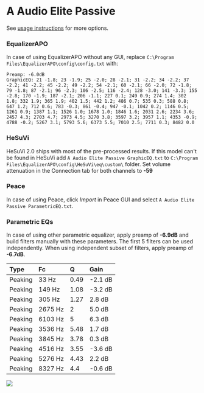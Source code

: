 # A Audio Elite Passive
See [usage instructions](https://github.com/jaakkopasanen/AutoEq#usage) for more options.

### EqualizerAPO
In case of using EqualizerAPO without any GUI, replace `C:\Program Files\EqualizerAPO\config\config.txt`
with:
```
Preamp: -6.0dB
GraphicEQ: 21 -1.8; 23 -1.9; 25 -2.0; 28 -2.1; 31 -2.2; 34 -2.2; 37 -2.2; 41 -2.2; 45 -2.2; 49 -2.2; 54 -2.1; 60 -2.1; 66 -2.0; 72 -1.8; 79 -1.8; 87 -2.1; 96 -2.3; 106 -2.5; 116 -2.4; 128 -3.0; 141 -3.3; 155 -2.8; 170 -1.9; 187 -2.1; 206 -1.1; 227 0.1; 249 0.9; 274 1.4; 302 1.8; 332 1.9; 365 1.9; 402 1.5; 442 1.2; 486 0.7; 535 0.3; 588 0.8; 647 1.2; 712 0.6; 783 -0.3; 861 -0.4; 947 -0.1; 1042 0.2; 1146 0.5; 1261 0.9; 1387 1.1; 1526 1.0; 1678 1.0; 1846 1.6; 2031 2.6; 2234 3.6; 2457 4.3; 2703 4.7; 2973 4.5; 3270 3.8; 3597 3.2; 3957 1.1; 4353 -0.9; 4788 -0.2; 5267 3.1; 5793 5.6; 6373 5.5; 7010 2.5; 7711 0.3; 8482 0.0
```

### HeSuVi
HeSuVi 2.0 ships with most of the pre-processed results. If this model can't be found in HeSuVi add
`A Audio Elite Passive GraphicEQ.txt` to `C:\Program Files\EqualizerAPO\config\HeSuVi\eq\custom\` folder.
Set volume attenuation in the Connection tab for both channels to **-59**

### Peace
In case of using Peace, click *Import* in Peace GUI and select `A Audio Elite Passive ParametricEQ.txt`.

### Parametric EQs
In case of using other parametric equalizer, apply preamp of **-6.9dB** and build filters manually
with these parameters. The first 5 filters can be used independently.
When using independent subset of filters, apply preamp of **-6.7dB**.

| Type    | Fc      |    Q | Gain    |
|:--------|:--------|:-----|:--------|
| Peaking | 33 Hz   | 0.49 | -2.1 dB |
| Peaking | 149 Hz  | 1.08 | -3.2 dB |
| Peaking | 305 Hz  | 1.27 | 2.8 dB  |
| Peaking | 2675 Hz | 2    | 5.0 dB  |
| Peaking | 6103 Hz | 5    | 6.3 dB  |
| Peaking | 3536 Hz | 5.48 | 1.7 dB  |
| Peaking | 3845 Hz | 3.78 | 0.3 dB  |
| Peaking | 4516 Hz | 3.55 | -3.6 dB |
| Peaking | 5276 Hz | 4.43 | 2.2 dB  |
| Peaking | 8327 Hz | 4.4  | -0.6 dB |

![](https://raw.githubusercontent.com/jaakkopasanen/AutoEq/master/results/innerfidelity/sbaf-serious/A%20Audio%20Elite%20Passive/A%20Audio%20Elite%20Passive.png)